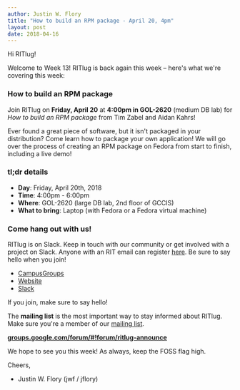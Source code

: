 ```yaml
---
author: Justin W. Flory
title: "How to build an RPM package - April 20, 4pm"
layout: post
date: 2018-04-16
---
```


Hi RITlug!

Welcome to Week 13! RITlug is back again this week – here's what we're covering
this week:


### How to build an RPM package

Join RITlug on **Friday, April 20** at **4:00pm in GOL-2620** (medium DB lab)
for _How to build an RPM package_ from Tim Zabel and Aidan Kahrs!

Ever found a great piece of software, but it isn't packaged in your
distribution? Come learn how to package your own application! We will go over
the process of creating an RPM package on Fedora from start to finish, including
a live demo!


### tl;dr details

* **Day**: Friday, April 20th, 2018
* **Time**: 4:00pm - 6:00pm
* **Where**: GOL-2620 (large DB lab, 2nd floor of GCCIS)
* **What to bring**: Laptop (with Fedora or a Fedora virtual machine)


### Come hang out with us!

RITlug is on Slack. Keep in touch with our community or get involved with a
project on Slack. Anyone with an RIT email can register
[here](https://rit-lug.slack.com/signup "Join the RITlug Slack"). Be sure to say
hello when you join!

* [CampusGroups](https://campusgroups.rit.edu/student_community?club_id=16071 "
RITlug on CampusGroups")
* [Website](http://ritlug.com "RIT Linux Users Group website")
* [Slack](https://rit-lug.slack.com/signup "Join the RITlug Slack")

If you join, make sure to say hello!

The **mailing list** is the most important way to stay informed about RITlug.
Make sure you're a member of our [mailing
list]({{site.social.mailinglist}} "RITlug mailing
list - Google Groups").

**[groups.google.com/forum/#!forum/ritlug-announce]({{site.social.mailinglist}} "RITlug mailing list - Google Groups")**

We hope to see you this week! As always, keep the FOSS flag high.

Cheers,
- Justin W. Flory (jwf / jflory)

